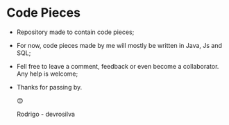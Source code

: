 # Code Pieces



- Repository made to contain code pieces;

- For now, code pieces made by me will mostly be written in Java, Js and SQL;

- Fell free to leave a comment, feedback or even become a collaborator. Any help is welcome;

- Thanks for passing by.

  :blush:

  Rodrigo - devrosilva